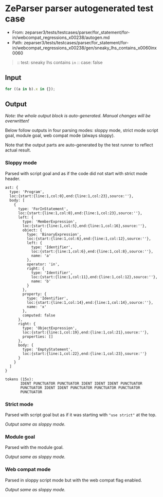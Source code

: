 # ZeParser parser autogenerated test case

- From: zeparser3/tests/testcases/parser/for_statement/for-in/webcompat_regressions_x00238/autogen.md
- Path: zeparser3/tests/testcases/parser/for_statement/for-in/webcompat_regressions_x00238/gen/sneaky_lhs_contains_x0060inx0060

> :: test: sneaky lhs contains `in`
> :: case: false

## Input


`````js
for ((a in b).x in {});
`````

## Output

_Note: the whole output block is auto-generated. Manual changes will be overwritten!_

Below follow outputs in four parsing modes: sloppy mode, strict mode script goal, module goal, web compat mode (always sloppy).

Note that the output parts are auto-generated by the test runner to reflect actual result.

### Sloppy mode

Parsed with script goal and as if the code did not start with strict mode header.

`````
ast: {
  type: 'Program',
  loc:{start:{line:1,col:0},end:{line:1,col:23},source:''},
  body: [
    {
      type: 'ForInStatement',
      loc:{start:{line:1,col:0},end:{line:1,col:23},source:''},
      left: {
        type: 'MemberExpression',
        loc:{start:{line:1,col:5},end:{line:1,col:16},source:''},
        object: {
          type: 'BinaryExpression',
          loc:{start:{line:1,col:6},end:{line:1,col:12},source:''},
          left: {
            type: 'Identifier',
            loc:{start:{line:1,col:6},end:{line:1,col:8},source:''},
            name: 'a'
          },
          operator: 'in',
          right: {
            type: 'Identifier',
            loc:{start:{line:1,col:11},end:{line:1,col:12},source:''},
            name: 'b'
          }
        },
        property: {
          type: 'Identifier',
          loc:{start:{line:1,col:14},end:{line:1,col:14},source:''},
          name: 'x'
        },
        computed: false
      },
      right: {
        type: 'ObjectExpression',
        loc:{start:{line:1,col:19},end:{line:1,col:21},source:''},
        properties: []
      },
      body: {
        type: 'EmptyStatement',
        loc:{start:{line:1,col:22},end:{line:1,col:23},source:''}
      }
    }
  ]
}

tokens (15x):
       IDENT PUNCTUATOR PUNCTUATOR IDENT IDENT IDENT PUNCTUATOR
       PUNCTUATOR IDENT IDENT PUNCTUATOR PUNCTUATOR PUNCTUATOR
       PUNCTUATOR
`````

### Strict mode

Parsed with script goal but as if it was starting with `"use strict"` at the top.

_Output same as sloppy mode._

### Module goal

Parsed with the module goal.

_Output same as sloppy mode._

### Web compat mode

Parsed in sloppy script mode but with the web compat flag enabled.

_Output same as sloppy mode._
